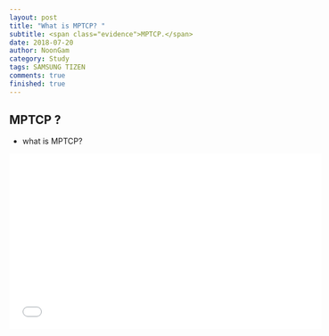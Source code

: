 ```yaml
---
layout: post
title: "What is MPTCP? "
subtitle: <span class="evidence">MPTCP.</span>
date: 2018-07-20
author: NoonGam
category: Study
tags: SAMSUNG TIZEN
comments: true
finished: true
---
```


## MPTCP ?

- what is MPTCP?



<iframe width="560" height="315" src="//www.youtube.com/embed/K64mb5KUhhs" frameborder="0" allowfullscreen></iframe>
